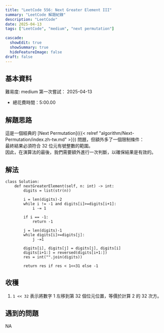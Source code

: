```yaml
---
title: "LeetCode 556: Next Greater Element III"
summary: "LeetCode 解題紀錄"
description: "LeetCode"
date: 2025-04-13
tags: ["LeetCode", "medium", "next permutation"]

cascade:
  showEdit: true
  showSummary: true
  hideFeatureImage: false
draft: false
---
```


## 基本資料

難易度: medium
第一次嘗試： 2025-04-13
- 總花費時間：5:00.00

## 解題思路

這是一個經典的 [Next Permutation]({{< relref "algorithm/Next-Permutation/index.zh-tw.md" >}}) 問題，但額外多了一個限制條件：  
最終結果必須符合 32 位元有號整數的範圍。  
因此，在演算法的最後，我們需要額外進行一次判斷，以確保結果是有效的。

## 解法
```
class Solution:
    def nextGreaterElement(self, n: int) -> int:
        digits = list(str(n))

        i = len(digits)-2
        while i != -1 and digits[i]>=digits[i+1]:
            i -= 1

        if i == -1:
            return -1

        j = len(digits)-1
        while digits[i]>=digits[j]: 
            j -=1

        digits[i], digits[j] = digits[j], digits[i]
        digits[i+1:] = reversed(digits[i+1:])
        res = int("".join(digits))

        return res if res < 1<<31 else -1
```
## 收穫
1. `1 << 32` 表示將數字 1 左移到第 32 個位元位置，等價於計算 2 的 32 次方。


## 遇到的問題
NA